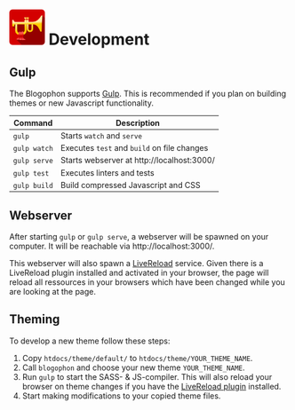![Blogophon -](blogophon.png) Development
===========

Gulp
----

The Blogophon supports [Gulp](http://gulpjs.com/). This is recommended if you plan on building themes or new Javascript functionality.

| Command      | Description                                 |
|--------------|---------------------------------------------|
| `gulp`       | Starts `watch` and `serve`                  |
| `gulp watch` | Executes `test` and `build` on file changes |
| `gulp serve` | Starts webserver at http://localhost:3000/  |
| `gulp test`  | Executes linters and tests                  |
| `gulp build` | Build compressed Javascript and CSS         |

Webserver
---------

After starting `gulp` or `gulp serve`, a webserver will be spawned on your computer. It will be reachable via http://localhost:3000/.

This webserver will also spawn a [LiveReload](http://livereload.com/) service. Given there is a LiveReload plugin installed and activated in your browser, the page will reload all ressources in your browsers which have been changed while you are looking at the page.

Theming
-------

To develop a new theme follow these steps:

1. Copy `htdocs/theme/default/` to `htdocs/theme/YOUR_THEME_NAME`.
1. Call `blogophon` and choose your new theme `YOUR_THEME_NAME`.
1. Run `gulp` to start the SASS- & JS-compiler. This will also reload your browser on theme changes if you have the [LiveReload plugin](http://livereload.com/extensions/) installed.
1. Start making modifications to your copied theme files.
